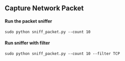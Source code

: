 ## Capture Network Packet

#### Run the packet sniffer

```
sudo python sniff_packet.py --count 10
```

#### Run sniffer with filter
```
sudo python sniff_packet.py --count 10 --filter TCP
```